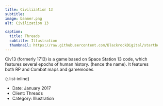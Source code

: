 ```yaml
---
title: Civilization 13
subtitle: 
image: banner.png
alt: Civilization 13

caption:
  title: Threads
  subtitle: Illustration
  thumbnail: https://raw.githubusercontent.com/BlackrockDigital/startbootstrap-agency/master/src/assets/img/portfolio/01-thumbnail.jpg
---
```

Civ13 (formerly 1713) is a game based on Space Station 13 code, which features several epochs of human history. (hence the name). It features both RP and Combat maps and gamemodes.

{:.list-inline}
- Date: January 2017
- Client: Threads
- Category: Illustration

